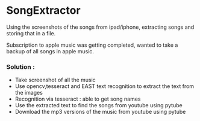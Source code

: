 # SongExtractor
Using the screenshots of the songs from ipad/iphone, extracting songs and storing that in a file.


Subscription to apple music was getting completed, wanted to take a backup of all songs in apple music.

### Solution :
 - Take screenshot of all the music
 - Use opencv,tesseract and EAST text recognition to extract the text from the images
 - Recognition via tesseract : able to get song names
 - Use the extracted text to find the songs from youtube using pytube
 - Download the mp3 versions of the music from youtube using pytube
